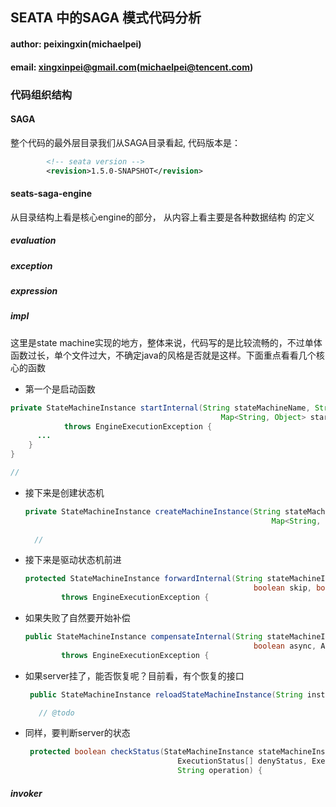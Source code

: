 ## SEATA 中的SAGA 模式代码分析

#### author: peixingxin(michaelpei)

#### email: xingxinpei@gmail.com(michaelpei@tencent.com)



### 代码组织结构

#### SAGA

整个代码的最外层目录我们从SAGA目录看起,  代码版本是： 

```xml
        <!-- seata version -->
        <revision>1.5.0-SNAPSHOT</revision>
```

#### seats-saga-engine

从目录结构上看是核心engine的部分， 从内容上看主要是各种数据结构 的定义

##### evaluation

##### exception

##### expression

##### impl

这里是state machine实现的地方，整体来说，代码写的是比较流畅的，不过单体函数过长，单个文件过大，不确定java的风格是否就是这样。下面重点看看几个核心的函数

* 第一个是启动函数

```java
private StateMachineInstance startInternal(String stateMachineName, String tenantId, String businessKey,
                                               Map<String, Object> startParams, boolean async, AsyncCallback callback)
            throws EngineExecutionException {
      ...
    }
}

// 
```

* 接下来是创建状态机

  ```java
  private StateMachineInstance createMachineInstance(String stateMachineName, String tenantId, String businessKey,
                                                         Map<String, Object> startParams) {
    
    //
  ```



* 接下来是驱动状态机前进

  ```java
  protected StateMachineInstance forwardInternal(String stateMachineInstId, Map<String, Object> replaceParams,
                                                     boolean skip, boolean async, AsyncCallback callback)
          throws EngineExecutionException {
  
  ```

* 如果失败了自然要开始补偿

  ```java
  public StateMachineInstance compensateInternal(String stateMachineInstId, Map<String, Object> replaceParams,
                                                     boolean async, AsyncCallback callback)
          throws EngineExecutionException {
  
  ```

* 如果server挂了，能否恢复呢？目前看，有个恢复的接口

  ```java
   public StateMachineInstance reloadStateMachineInstance(String instId) {
  
     // @todo 
  ```

* 同样，要判断server的状态

  ```java
   protected boolean checkStatus(StateMachineInstance stateMachineInstance, ExecutionStatus[] acceptStatus,
                                    ExecutionStatus[] denyStatus, ExecutionStatus status, ExecutionStatus compenStatus,
                                    String operation) {
  ```

  

##### invoker



